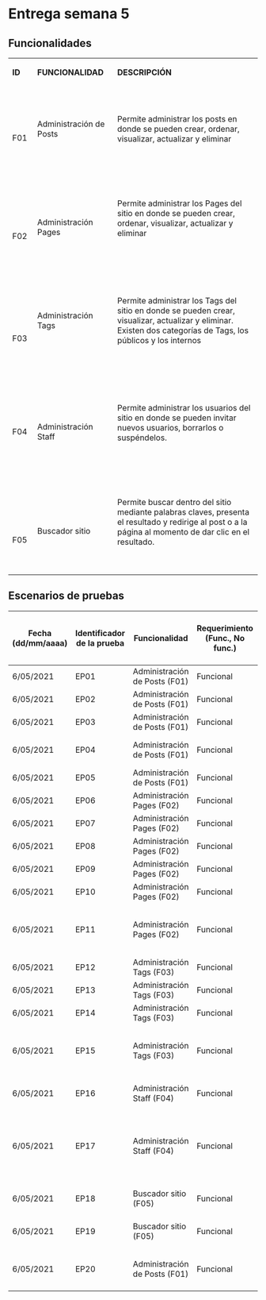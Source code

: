 # Entrega semana 5

<h2> Funcionalidades </h2>

<table style="font-weight: 400;" data-tablestyle="MsoTableGrid" data-tablelook="1696">
<tbody>
<tr>
<td data-celllook="65536">
<p><strong><span data-contrast="none">ID</span></strong><span data-ccp-props="{&quot;201341983&quot;:0,&quot;335551550&quot;:2,&quot;335551620&quot;:2,&quot;335559740&quot;:259}">&nbsp;</span></p>
</td>
<td data-celllook="65536">
<p><strong><span data-contrast="none">FUNCIONALIDAD</span></strong><span data-ccp-props="{&quot;201341983&quot;:0,&quot;335551550&quot;:2,&quot;335551620&quot;:2,&quot;335559740&quot;:259}">&nbsp;</span></p>
</td>
<td data-celllook="65536">
<p><strong><span data-contrast="none">DESCRIPCI&Oacute;N</span></strong><span data-ccp-props="{&quot;201341983&quot;:0,&quot;335551550&quot;:2,&quot;335551620&quot;:2,&quot;335559740&quot;:259}">&nbsp;</span></p>
</td>
</tr>
<tr>
<td data-celllook="0">
<p><span data-ccp-props="{&quot;201341983&quot;:0,&quot;335551550&quot;:2,&quot;335551620&quot;:2,&quot;335559740&quot;:259}">&nbsp;</span></p>
<p><span data-contrast="none">F0</span><span data-contrast="none">1</span><span data-ccp-props="{&quot;201341983&quot;:0,&quot;335551550&quot;:2,&quot;335551620&quot;:2,&quot;335559740&quot;:259}">&nbsp;</span></p>
</td>
<td data-celllook="0">
<p><span data-ccp-props="{&quot;201341983&quot;:0,&quot;335551550&quot;:2,&quot;335551620&quot;:2,&quot;335559740&quot;:259}">&nbsp;</span></p>
<p><span data-contrast="none">Administraci&oacute;n de Posts</span><span data-ccp-props="{&quot;201341983&quot;:0,&quot;335551550&quot;:2,&quot;335551620&quot;:2,&quot;335559740&quot;:259}">&nbsp;</span></p>
<p><span data-ccp-props="{&quot;201341983&quot;:0,&quot;335551550&quot;:2,&quot;335551620&quot;:2,&quot;335559740&quot;:259}">&nbsp;</span></p>
</td>
<td data-celllook="0">
<p><span data-ccp-props="{&quot;201341983&quot;:0,&quot;335551550&quot;:2,&quot;335551620&quot;:2,&quot;335559740&quot;:259}">&nbsp;</span></p>
<p><span data-contrast="none">Permite administrar los posts en donde se pueden crear, ordenar, visualizar, actualizar y eliminar</span><span data-ccp-props="{&quot;201341983&quot;:0,&quot;335551550&quot;:6,&quot;335551620&quot;:6,&quot;335559740&quot;:259}">&nbsp;</span></p>
<p><span data-ccp-props="{&quot;201341983&quot;:0,&quot;335551550&quot;:2,&quot;335551620&quot;:2,&quot;335559740&quot;:259}">&nbsp;</span></p>
</td>
</tr>
<tr>
<td data-celllook="0">
<p><span data-ccp-props="{&quot;201341983&quot;:0,&quot;335551550&quot;:2,&quot;335551620&quot;:2,&quot;335559740&quot;:259}">&nbsp;</span></p>
<p><span data-ccp-props="{&quot;201341983&quot;:0,&quot;335551550&quot;:2,&quot;335551620&quot;:2,&quot;335559740&quot;:259}">&nbsp;</span></p>
<p><span data-contrast="none">F0</span><span data-contrast="none">2</span><span data-ccp-props="{&quot;201341983&quot;:0,&quot;335551550&quot;:2,&quot;335551620&quot;:2,&quot;335559740&quot;:259}">&nbsp;</span></p>
</td>
<td data-celllook="0">
<p><span data-ccp-props="{&quot;201341983&quot;:0,&quot;335551550&quot;:2,&quot;335551620&quot;:2,&quot;335559740&quot;:259}">&nbsp;</span></p>
<p><span data-ccp-props="{&quot;201341983&quot;:0,&quot;335551550&quot;:2,&quot;335551620&quot;:2,&quot;335559740&quot;:259}">&nbsp;</span></p>
<p><span data-contrast="none">Administraci&oacute;n Pages</span><span data-ccp-props="{&quot;201341983&quot;:0,&quot;335551550&quot;:2,&quot;335551620&quot;:2,&quot;335559740&quot;:259}">&nbsp;</span></p>
<p><span data-ccp-props="{&quot;201341983&quot;:0,&quot;335551550&quot;:2,&quot;335551620&quot;:2,&quot;335559740&quot;:259}">&nbsp;</span></p>
</td>
<td data-celllook="0">
<p><span data-ccp-props="{&quot;201341983&quot;:0,&quot;335551550&quot;:2,&quot;335551620&quot;:2,&quot;335559740&quot;:259}">&nbsp;</span></p>
<p><span data-contrast="none">Permite administrar los Pages del sitio en donde se pueden crear, ordenar, visualizar, actualizar y eliminar</span><span data-ccp-props="{&quot;201341983&quot;:0,&quot;335551550&quot;:6,&quot;335551620&quot;:6,&quot;335559740&quot;:259}">&nbsp;</span></p>
<p><span data-ccp-props="{&quot;201341983&quot;:0,&quot;335551550&quot;:2,&quot;335551620&quot;:2,&quot;335559740&quot;:259}">&nbsp;</span></p>
</td>
</tr>
<tr>
<td data-celllook="0">
<p><span data-ccp-props="{&quot;201341983&quot;:0,&quot;335551550&quot;:2,&quot;335551620&quot;:2,&quot;335559740&quot;:259}">&nbsp;</span></p>
<p><span data-ccp-props="{&quot;201341983&quot;:0,&quot;335551550&quot;:2,&quot;335551620&quot;:2,&quot;335559740&quot;:259}">&nbsp;</span></p>
<p><span data-contrast="none">F0</span><span data-contrast="none">3</span><span data-ccp-props="{&quot;201341983&quot;:0,&quot;335551550&quot;:2,&quot;335551620&quot;:2,&quot;335559740&quot;:259}">&nbsp;</span></p>
</td>
<td data-celllook="0">
<p><span data-ccp-props="{&quot;201341983&quot;:0,&quot;335551550&quot;:2,&quot;335551620&quot;:2,&quot;335559740&quot;:259}">&nbsp;</span></p>
<p><span data-ccp-props="{&quot;201341983&quot;:0,&quot;335551550&quot;:2,&quot;335551620&quot;:2,&quot;335559740&quot;:259}">&nbsp;</span></p>
<p><span data-contrast="none">Administraci&oacute;n Tags</span><span data-ccp-props="{&quot;201341983&quot;:0,&quot;335551550&quot;:2,&quot;335551620&quot;:2,&quot;335559740&quot;:259}">&nbsp;</span></p>
<p><span data-ccp-props="{&quot;201341983&quot;:0,&quot;335551550&quot;:2,&quot;335551620&quot;:2,&quot;335559740&quot;:259}">&nbsp;</span></p>
<p><span data-ccp-props="{&quot;201341983&quot;:0,&quot;335551550&quot;:2,&quot;335551620&quot;:2,&quot;335559740&quot;:259}">&nbsp;</span></p>
</td>
<td data-celllook="0">
<p><span data-ccp-props="{&quot;201341983&quot;:0,&quot;335551550&quot;:2,&quot;335551620&quot;:2,&quot;335559740&quot;:259}">&nbsp;</span></p>
<p><span data-contrast="none">Permite administrar los Tags del sitio en donde se pueden crear, visualizar, actualizar y eliminar. Existen dos categor&iacute;as de Tags, los p&uacute;blicos y los internos</span><span data-ccp-props="{&quot;201341983&quot;:0,&quot;335551550&quot;:6,&quot;335551620&quot;:6,&quot;335559740&quot;:259}">&nbsp;</span></p>
<p><span data-ccp-props="{&quot;201341983&quot;:0,&quot;335551550&quot;:2,&quot;335551620&quot;:2,&quot;335559740&quot;:259}">&nbsp;</span></p>
</td>
</tr>
<tr>
<td data-celllook="0">
<p><span data-ccp-props="{&quot;201341983&quot;:0,&quot;335551550&quot;:2,&quot;335551620&quot;:2,&quot;335559740&quot;:259}">&nbsp;</span></p>
<p><span data-ccp-props="{&quot;201341983&quot;:0,&quot;335551550&quot;:2,&quot;335551620&quot;:2,&quot;335559740&quot;:259}">&nbsp;</span></p>
<p><span data-contrast="none">F0</span><span data-contrast="none">4</span><span data-ccp-props="{&quot;201341983&quot;:0,&quot;335551550&quot;:2,&quot;335551620&quot;:2,&quot;335559740&quot;:259}">&nbsp;</span></p>
<p><span data-ccp-props="{&quot;201341983&quot;:0,&quot;335551550&quot;:2,&quot;335551620&quot;:2,&quot;335559740&quot;:259}">&nbsp;</span></p>
</td>
<td data-celllook="0">
<p><span data-ccp-props="{&quot;201341983&quot;:0,&quot;335551550&quot;:2,&quot;335551620&quot;:2,&quot;335559740&quot;:259}">&nbsp;</span></p>
<p><span data-ccp-props="{&quot;201341983&quot;:0,&quot;335551550&quot;:2,&quot;335551620&quot;:2,&quot;335559740&quot;:259}">&nbsp;</span></p>
<p><span data-contrast="none">Administraci&oacute;n Staff</span><span data-ccp-props="{&quot;201341983&quot;:0,&quot;335551550&quot;:2,&quot;335551620&quot;:2,&quot;335559740&quot;:259}">&nbsp;</span></p>
<p><span data-ccp-props="{&quot;201341983&quot;:0,&quot;335551550&quot;:2,&quot;335551620&quot;:2,&quot;335559740&quot;:259}">&nbsp;</span></p>
</td>
<td data-celllook="0">
<p><span data-ccp-props="{&quot;201341983&quot;:0,&quot;335551550&quot;:2,&quot;335551620&quot;:2,&quot;335559740&quot;:259}">&nbsp;</span></p>
<p><span data-contrast="none">Permite administrar los usuarios del sitio en donde se pueden invitar nuevos usuarios, borrarlos o susp&eacute;ndelos.</span><span data-contrast="none">&nbsp;</span><span data-ccp-props="{&quot;201341983&quot;:0,&quot;335551550&quot;:6,&quot;335551620&quot;:6,&quot;335559740&quot;:259}">&nbsp;</span></p>
<p><span data-ccp-props="{&quot;201341983&quot;:0,&quot;335551550&quot;:6,&quot;335551620&quot;:6,&quot;335559740&quot;:259}">&nbsp;</span></p>
</td>
</tr>
<tr>
<td data-celllook="0">
<p><span data-ccp-props="{&quot;201341983&quot;:0,&quot;335551550&quot;:2,&quot;335551620&quot;:2,&quot;335559740&quot;:259}">&nbsp;</span></p>
<p><span data-ccp-props="{&quot;201341983&quot;:0,&quot;335551550&quot;:2,&quot;335551620&quot;:2,&quot;335559740&quot;:259}">&nbsp;</span></p>
<p><span data-contrast="none">F0</span><span data-contrast="none">5</span><span data-ccp-props="{&quot;201341983&quot;:0,&quot;335551550&quot;:2,&quot;335551620&quot;:2,&quot;335559740&quot;:259}">&nbsp;</span></p>
</td>
<td data-celllook="0">
<p><span data-ccp-props="{&quot;201341983&quot;:0,&quot;335551550&quot;:2,&quot;335551620&quot;:2,&quot;335559740&quot;:259}">&nbsp;</span></p>
<p><span data-ccp-props="{&quot;201341983&quot;:0,&quot;335551550&quot;:2,&quot;335551620&quot;:2,&quot;335559740&quot;:259}">&nbsp;</span></p>
<p><span data-contrast="none">Buscador sitio</span><span data-ccp-props="{&quot;201341983&quot;:0,&quot;335551550&quot;:2,&quot;335551620&quot;:2,&quot;335559740&quot;:259}">&nbsp;</span></p>
<p><span data-ccp-props="{&quot;201341983&quot;:0,&quot;335551550&quot;:2,&quot;335551620&quot;:2,&quot;335559740&quot;:259}">&nbsp;</span></p>
</td>
<td data-celllook="0">
<p><span data-ccp-props="{&quot;201341983&quot;:0,&quot;335551550&quot;:2,&quot;335551620&quot;:2,&quot;335559740&quot;:259}">&nbsp;</span></p>
<p><span data-contrast="none">Permite buscar dentro del sitio mediante palabras claves, presenta el resultado y redirige al post o a la p&aacute;gina al momento de dar clic en el resultado.</span><span data-ccp-props="{&quot;201341983&quot;:0,&quot;335551550&quot;:6,&quot;335551620&quot;:6,&quot;335559740&quot;:259}">&nbsp;</span></p>
<p><span data-ccp-props="{&quot;201341983&quot;:0,&quot;335551550&quot;:6,&quot;335551620&quot;:6,&quot;335559740&quot;:259}">&nbsp;</span></p>
</td>
</tr>
</tbody>
</table>


<h2> Escenarios de pruebas </h2>


<table class="tableizer-table">
<thead>
 <tr class="tableizer-firstrow"><th>Fecha (dd/mm/aaaa) </th>
 <th>Identificador de la prueba</th>
 <th>Funcionalidad</th>
 <th>Requerimiento (Func., No func.)</th>
 <th>Tipo de escenario (Positivo, Negativo, Mix)</th>
 <th>Nombre del escenario</th>
  </tr>
  
  </thead><tbody>
 
 <tr><td>6/05/2021</td><td>EP01</td><td>Administración de Posts (F01)</td><td>Funcional</td><td>Positivo</td><td>Crear un nuevo post</td></tr>
 <tr><td>6/05/2021</td><td>EP02</td><td>Administración de Posts (F01)</td><td>Funcional</td><td>Positivo</td><td>Editar Post</td></tr>
 <tr><td>6/05/2021</td><td>EP03</td><td>Administración de Posts (F01)</td><td>Funcional</td><td>Positivo</td><td>Eliminar Post</td></tr>
 <tr><td>6/05/2021</td><td>EP04</td><td>Administración de Posts (F01)</td><td>Funcional</td><td>Positivo</td><td>Anular la publicación post</td></tr>
 <tr><td>6/05/2021</td><td>EP05</td><td>Administración de Posts (F01)</td><td>Funcional</td><td>Positivo</td><td>Publicar post</td></tr>
 <tr><td>6/05/2021</td><td>EP06</td><td>Administración Pages (F02)</td><td>Funcional</td><td>Positivo</td><td>Crear Page</td></tr>
 <tr><td>6/05/2021</td><td>EP07</td><td>Administración Pages (F02)</td><td>Funcional</td><td>Positivo</td><td>Editar Page</td></tr>
 <tr><td>6/05/2021</td><td>EP08</td><td>Administración Pages (F02)</td><td>Funcional</td><td>Positivo</td><td>Eliminar page</td></tr>
 <tr><td>6/05/2021</td><td>EP09</td><td>Administración Pages (F02)</td><td>Funcional</td><td>Positivo</td><td>Publicar page</td></tr>
 <tr><td>6/05/2021</td><td>EP10</td><td>Administración Pages (F02)</td><td>Funcional</td><td>Positivo</td><td>Despublicar page</td></tr>
 <tr><td>6/05/2021</td><td>EP11</td><td>Administración Pages (F02)</td><td>Funcional</td><td>Negativo</td><td>Crear una nueva pagina con emojis en el titulo</td></tr>
 <tr><td>6/05/2021</td><td>EP12</td><td>Administración Tags (F03)</td><td>Funcional</td><td>Positivo</td><td>Crear Tag</td></tr>
 <tr><td>6/05/2021</td><td>EP13</td><td>Administración Tags (F03)</td><td>Funcional</td><td>Positivo</td><td>Editar Tag </td></tr>
 <tr><td>6/05/2021</td><td>EP14</td><td>Administración Tags (F03)</td><td>Funcional</td><td>Positivo</td><td>Eliminar Tag</td></tr>
 <tr><td>6/05/2021</td><td>EP15</td><td>Administración Tags (F03)</td><td>Funcional</td><td>Negativo</td><td>Añadir un tag de prueba con texto y emojis</td></tr>
 <tr><td>6/05/2021</td><td>EP16</td><td>Administración Staff (F04)</td><td>Funcional</td><td>Negativo</td><td>Dejar vacio nombre y correo</td></tr>
 <tr><td>6/05/2021</td><td>EP17</td><td>Administración Staff (F04)</td><td>Funcional</td><td>Negativo</td><td>Validar un miembro nuevo con correo malformado del lado del cliente</td></tr>
 <tr><td>6/05/2021</td><td>EP18</td><td>Buscador sitio (F05)</td><td>Funcional</td><td>Positivo</td><td>Buscar un post en el sitio</td></tr>
 <tr><td>6/05/2021</td><td>EP19</td><td>Buscador sitio (F05)</td><td>Funcional</td><td>Positivo</td><td>Buscar un usuario en el sitio</td></tr>
 <tr><td>6/05/2021</td><td>EP20</td><td>Administración de Posts (F01)</td><td>Funcional</td><td>Negativo</td><td>Crear un nuevo post con emojis en el titulo</td></tr>
</tbody></table>





